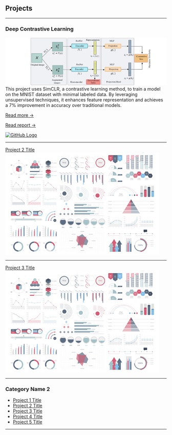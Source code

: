 ## Projects

---

### Deep Contrastive Learning

<img src="projects/SimCLR/SimCLR.png?raw=true"/>
This project uses SimCLR, a contrastive learning method, to train a model on the MNIST dataset with minimal labeled data. By leveraging unsupervised techniques, it enhances feature representation and achieves a 7% improvement in accuracy over traditional models.

[Read more →](/projects/SimCLR/SimCLR.md)

[Read report →](/projects/SimCLR/SimCLR_Report.pdf)

<a href="https://github.com/AhmedOsman00py/deep-contrastive-learning">
  <img src="https://github.githubassets.com/images/modules/logos_page/GitHub-Mark.png" alt="GitHub Logo" width="20" height="20">
</a>




---
[Project 2 Title](/pdf/sample_presentation.pdf)
<img src="images/dummy_thumbnail.jpg?raw=true"/>

---
[Project 3 Title](http://example.com/)
<img src="images/dummy_thumbnail.jpg?raw=true"/>

---

### Category Name 2

- [Project 1 Title](http://example.com/)
- [Project 2 Title](http://example.com/)
- [Project 3 Title](http://example.com/)
- [Project 4 Title](http://example.com/)
- [Project 5 Title](http://example.com/)

---